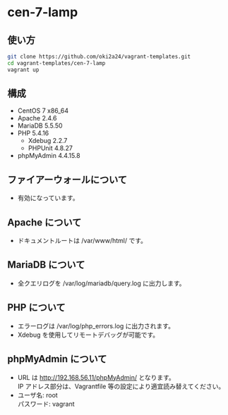 # cen-7-lamp
## 使い方
```bash
git clone https://github.com/oki2a24/vagrant-templates.git
cd vagrant-templates/cen-7-lamp
vagrant up
```
## 構成
- CentOS 7 x86_64
- Apache 2.4.6
- MariaDB 5.5.50
- PHP 5.4.16
  - Xdebug 2.2.7
  - PHPUnit 4.8.27
- phpMyAdmin 4.4.15.8

## ファイアーウォールについて
- 有効になっています。

## Apache について
- ドキュメントルートは /var/www/html/ です。

## MariaDB について
- 全クエリログを /var/log/mariadb/query.log に出力します。

## PHP について
- エラーログは /var/log/php_errors.log に出力されます。
- Xdebug を使用してリモートデバッグが可能です。

## phpMyAdmin について
- URL は http://192.168.56.11/phpMyAdmin/ となります。  
  IP アドレス部分は、Vagrantfile 等の設定により適宜読み替えてください。
- ユーザ名: root  
  パスワード: vagrant
